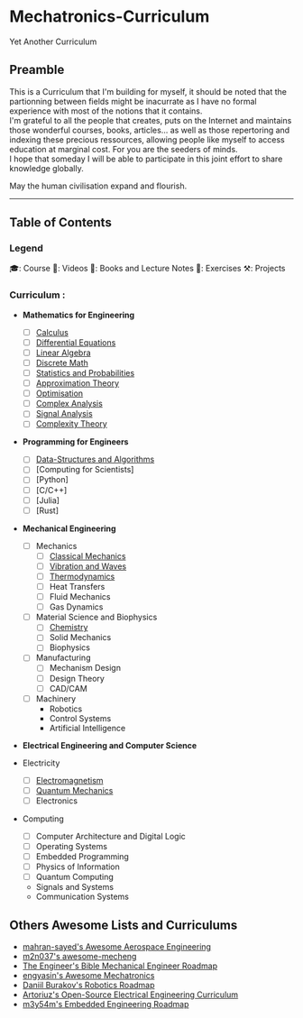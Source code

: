 # Mechatronics-Curriculum

Yet Another Curriculum

## Preamble

This is a Curriculum that I'm building for myself, it should be noted that the partionning between fields might be inacurrate as I have no formal experience with most of the notions
that it contains. \
I'm grateful to all the people that creates, puts on the Internet and maintains those wonderful courses, books, articles... as well as those repertoring and indexing these precious ressources,
allowing people like myself to access education at marginal cost. For you are the seeders of minds. \
I hope that someday I will be able to participate in this joint effort to share knowledge globally.

May the human civilisation expand and flourish.

---

## Table of Contents

### Legend

🎓: Course
🧿: Videos
📖: Books and Lecture Notes
🧮: Exercises
⚒️: Projects

### Curriculum :

- **Mathematics for Engineering**

  - [ ] [Calculus](./docs/mathEng/Calculus.md)
  - [ ] [Differential Equations](./docs/mathEng/DiffEquations.md)
  - [ ] [Linear Algebra](./docs/mathEng/LinAlgebra.md)
  - [ ] [Discrete Math](./docs/mathEng/DiscreteMath.md)
  - [ ] [Statistics and Probabilities](./docs/mathEng/StatsProbs.md)
  - [ ] [Approximation Theory](./docs/mathEng/ApproxTheory.md)
  - [ ] [Optimisation](./docs/mathEng/Optimisation.md)
  - [ ] [Complex Analysis](./docs/mathEng/CplxAnalysis.md)
  - [ ] [Signal Analysis](./docs/mathEng/signAnalysis.md)
  - [ ] [Complexity Theory]()

- **Programming for Engineers**

  - [ ] [Data-Structures and Algorithms](./docs/progForEng/DataStrucAlgo.md)
  - [ ] [Computing for Scientists]
  - [ ] [Python]
  - [ ] [C/C++]
  - [ ] [Julia]
  - [ ] [Rust]

- **Mechanical Engineering**

  - [ ] Mechanics
    - [ ] [Classical Mechanics]()
    - [ ] [Vibration and Waves]()
    - [ ] [Thermodynamics]()
    - [ ] Heat Transfers
    - [ ] Fluid Mechanics
    - [ ] Gas Dynamics
  - [ ] Material Science and Biophysics
    - [ ] [Chemistry]()
    - [ ] Solid Mechanics
    - [ ] Biophysics
  - [ ] Manufacturing
    - [ ] Mechanism Design
    - [ ] Design Theory
    - [ ] CAD/CAM
  - [ ] Machinery
    - Robotics
    - Control Systems
    - Artificial Intelligence

- **Electrical Engineering and Computer Science**

- Electricity
  - [ ] [Electromagnetism](/docs/elecEngCS/Electromagnetism.md)
  - [ ] [Quantum Mechanics](/docs/elecEngCS/QuantumMech.md)
  - [ ] Electronics
- Computing

  - [ ] Computer Architecture and Digital Logic
  - [ ] Operating Systems
  - [ ] Embedded Programming
  - [ ] Physics of Information
  - [ ] Quantum Computing

  - Signals and Systems
  - Communication Systems

## Others Awesome Lists and Curriculums

- [mahran-sayed's Awesome Aerospace Engineering ](https://github.com/mahran-sayed/awesome-aerospace-engineering)
- [m2n037's awesome-mecheng](https://github.com/m2n037/awesome-mecheng)
- [The Engineer's Bible Mechanical Engineer Roadmap](https://engineersbible.com/mechanical-engineer-roadmap/)
- [engyasin's Awesome Mechatronics](https://github.com/engyasin/awesome-mechatronics/tree/master)
- [Daniil Burakov's Robotics Roadmap](https://sarrasor.github.io/RoboticsRoadmap/)
- [Artoriuz's Open-Source Electrical Engineering Curriculum](https://github.com/Artoriuz/OSEE)
- [ m3y54m's Embedded Engineering Roadmap](https://github.com/m3y54m/Embedded-Engineering-Roadmap)
